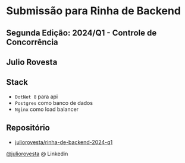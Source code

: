 # Submissão para Rinha de Backend

## Segunda Edição: 2024/Q1 - Controle de Concorrência

## Julio Rovesta

## Stack

- `DotNet 8` para api
- `Postgres` como banco de dados
- `Nginx` como load balancer

## Repositório

- [juliorovesta/rinha-de-backend-2024-q1](https://github.com/juliorovesta/rinhabackend2024q1)

[@juliorovesta](https://www.linkedin.com/in/julio-rovesta) @ Linkedin
